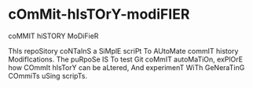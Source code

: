 # cOmMit-hIsTOrY-modiFIER
coMMIT hiSTORY MoDiFieR

ThIs repoSitory coNTaInS a SiMplE scriPt To AUtoMate commIT history ModifIcations. The puRpoSe IS To test Git coMmIT autoMaTiOn, exPlOrE how COmmIt hIsTorY can be aLtered, And experimenT WiTh GeNeraTinG COmmiTs uSing scripTs.
